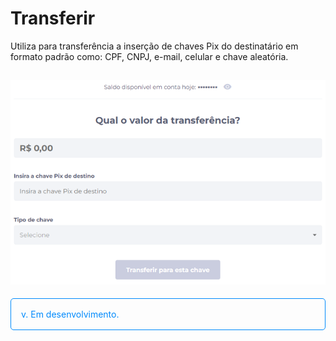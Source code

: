 # Transferir

Utiliza para transferência a inserção de chaves Pix do destinatário em formato padrão como: CPF, CNPJ, e-mail, celular e chave aleatória.

![image](../img/wallet/pix_transferir.png)
---
<p style="color: #008AFC; border: 1px solid rgba(0, 138, 252, 1); border-radius:5px; padding: 1rem;">v. Em desenvolvimento.</p>